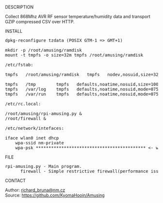 
DESCRIPTION

Collect 868Mhz AVR RF sensor temperature/humidity data and transport GZIP compressed CSV over HTTP.

INSTALL

<pre>
dpkg-reconfigure tzdata (POSIX GTM-1 => GMT+1)

mkdir -p /root/amusing/ramdisk
mount -t tmpfs -o size=32m tmpfs /root/amusing/ramdisk

/etc/fstab:

tmpfs	/root/amusing/ramdisk   tmpfs   nodev,nosuid,size=32M   0       0

tmpfs	/tmp		tmpfs	defaults,noatime,nosuid,size=100m	0	0
tmpfs	/var/log	tmpfs	defaults,noatime,nosuid,mode=0755,size=100m	0	0
tmpfs	/var/run	tmpfs	defaults,noatime,nosuid,mode=0755,size=2m	0	0

/etc/rc.local:

/root/amusing/rpi-amusing.py &
/root/firewall &

/etc/network/intefaces:

iface wlan0 inet dhcp
	wpa-ssid nm-private
	wpa-psk ******************************************* <- wpa_passphrase
</pre>

FILE

<pre>
rpi-amusing.py - Main program.
      firewall - Simple restrictive firewall(performance issues).
</pre>

CONTACT

Author: richard_bruna@nm.cz<br>
Source: https://github.com/KyomaHooin/Amusing

